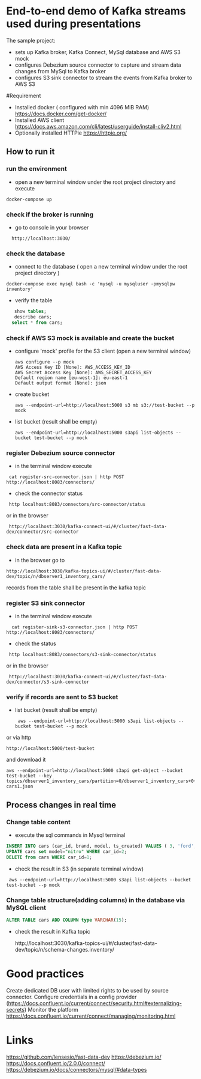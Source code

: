 # End-to-end demo of Kafka streams used during presentations

The sample project:

* sets up Kafka broker, Kafka Connect,  MySql database and AWS S3 mock
* configures Debezium source  connector to capture and stream data changes from MySql to Kafka broker
* configures S3 sink connector to stream the events from Kafka broker to AWS S3

#Requirement
* Installed docker ( configured with min 4096 MiB RAM)
https://docs.docker.com/get-docker/
* Installed AWS client 
https://docs.aws.amazon.com/cli/latest/userguide/install-cliv2.html
* Optionally installed HTTPie 
https://httpie.org/
  
## How to run it  
### run the environment
  *  open a new terminal window under the root project directory and execute
  ```
  docker-compose up
  ```
### check if the broker is running 
  
  * go to console in your browser
  ```
    http://localhost:3030/
  ```
  
### check the database 
  
  * connect to the database ( open a new terminal window under the root project directory )
  ```
  docker-compose exec mysql bash -c 'mysql -u mysqluser -pmysqlpw inventory'
  ```
  * verify the table  
  ```sql
     show tables;
     describe cars;
    select * from cars;
  ```
  
### check if AWS S3 mock is available and create the bucket  
  * configure 'mock' profile for the S3 client (open a new terminal window)
    ```
    aws configure --p mock
    AWS Access Key ID [None]: AWS_ACCESS_KEY_ID
    AWS Secret Access Key [None]: AWS_SECRET_ACCESS_KEY
    Default region name [eu-west-1]: eu-east-1
    Default output format [None]: json
    ```
  * create bucket
    ```
    aws --endpoint-url=http://localhost:5000 s3 mb s3://test-bucket --p mock
    ```
  * list bucket (result shall be empty)
    ```
    aws --endpoint-url=http://localhost:5000 s3api list-objects --bucket test-bucket --p mock
    ```
### register Debezium source connector   
    
   * in the terminal window execute
   ```
    cat register-src-connector.json | http POST http://localhost:8083/connectors/
   ```
   * check the connector status 
    
   ```
    http localhost:8083/connectors/src-connector/status
   ```
   or in the browser
   ```
    http://localhost:3030/kafka-connect-ui/#/cluster/fast-data-dev/connector/src-connector
   ```
    
### check data are present in a Kafka topic    
    
   * in the browser go to
   
   ```
   http://localhost:3030/kafka-topics-ui/#/cluster/fast-data-dev/topic/n/dbserver1_inventory_cars/
   ```
   records from the table shall be present in the kafka topic 
    
###  register S3 sink connector   
   * in the terminal window execute
   
  ```
    cat register-sink-s3-connector.json | http POST http://localhost:8083/connectors/
  ```
   * check the status 
   ```
    http localhost:8083/connectors/s3-sink-connector/status
   ```
   or in the browser
   ```
    http://localhost:3030/kafka-connect-ui/#/cluster/fast-data-dev/connector/s3-sink-connector
   ```
### verify if records are sent to S3 bucket   
 * list bucket (result shall be empty)
    ```
     aws --endpoint-url=http://localhost:5000 s3api list-objects --bucket test-bucket --p mock
    ```  
  or via http
  ```
  http://localhost:5000/test-bucket
  ```
  and download it 
  ```
  aws --endpoint-url=http://localhost:5000 s3api get-object --bucket test-bucket --key topics/dbserver1_inventory_cars/partition=0/dbserver1_inventory_cars+0+0000000000.json cars1.json
  ```

## Process changes in real time
### Change table content 

* execute the sql commands in Mysql terminal 
```sql
INSERT INTO cars (car_id, brand, model, ts_created) VALUES ( 3, 'ford', 'ka', '2020-07-06 16:50:47');
UPDATE cars set model="nitro" WHERE car_id=2;
DELETE from cars WHERE car_id=1;
```
* check the result in  S3 (in separate terminal window)
```
 aws --endpoint-url=http://localhost:5000 s3api list-objects --bucket test-bucket --p mock
```  

### Change table structure(adding columns) in the database via MySQL client
```sql
ALTER TABLE cars ADD COLUMN type VARCHAR(15);
```  
* check the result in Kafka topic

  http://localhost:3030/kafka-topics-ui/#/cluster/fast-data-dev/topic/n/schema-changes.inventory/
  
# Good practices
Create dedicated DB user with limited rights to be used by source connector.
Configure credentials in a config provider (https://docs.confluent.io/current/connect/security.html#externalizing-secrets) 
Monitor the platform  https://docs.confluent.io/current/connect/managing/monitoring.html

# Links 
https://github.com/lensesio/fast-data-dev
https://debezium.io/
https://docs.confluent.io/2.0.0/connect/
https://debezium.io/docs/connectors/mysql/#data-types